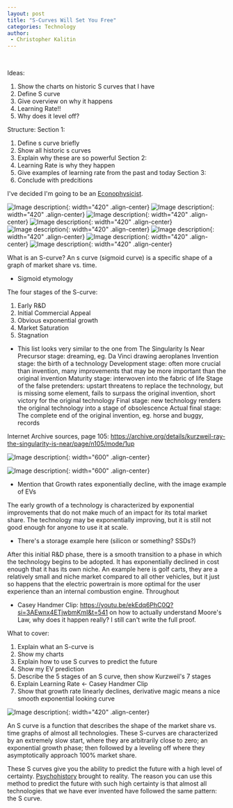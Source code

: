 ```yaml
---
layout: post
title: "S-Curves Will Set You Free"
categories: Technology
author:
 - Christopher Kalitin
---
```

<head>
    <meta property="og:image" content="{{site.url}}/assets/images/to-teach-engineering/Rocket.jpg">
</head>

Ideas:
1. Show the charts on historic S curves that I have
2. Define S curve
3. Give overview on why it happens
4. Learning Rate!!
5. Why does it level off?

Structure:
Section 1:
1. Define s curve briefly
2. Show all historic s curves
3. Explain why these are so powerful
Section 2:
4. Learning Rate is why they happen
5. Give examples of learning rate from the past and today
Section 3:
6. Conclude with predcitions

I've decided I'm going to be an <a href="https://x.com/Andercot/status/1855046549015052624">Econophysicist</a>.

![Image description]({{site.url}}/assets/images/s-curve-examples/Chart-AMRadio.jpg){: width="420" .align-center}
![Image description]({{site.url}}/assets/images/s-curve-examples/Chart-TV.jpg){: width="420" .align-center}
![Image description]({{site.url}}/assets/images/s-curve-examples/Chart-ColorTV.jpg){: width="420" .align-center}
![Image description]({{site.url}}/assets/images/s-curve-examples/Chart-USHouseholdColourTV.jpg){: width="420" .align-center}
![Image description]({{site.url}}/assets/images/s-curve-examples/Chart-DisealLocomotives.jpg){: width="420" .align-center}
![Image description]({{site.url}}/assets/images/s-curve-examples/Chart-Internet.jpg){: width="420" .align-center}
![Image description]({{site.url}}/assets/images/s-curve-examples/Chart-MobileInternet.jpg){: width="420" .align-center}
![Image description]({{site.url}}/assets/images/s-curve-examples/Chart-EVMarketShare.jpg){: width="420" .align-center}

What is an S-curve?
An s curve (sigmoid curve) is a specific shape of a graph of market share vs. time.
- Sigmoid etymology

The four stages of the S-curve:
1. Early R&D
2. Initial Commercial Appeal
3. Obvious exponential growth
4. Market Saturation
5. Stagnation

- This list looks very similar to the one from The Singularity Is Near
Precursor stage: dreaming, eg. Da Vinci drawing aeroplanes
Invention stage: the birth of a technology
Development stage: often more crucial than invention, many improvements that may be more important than the original invention
Maturity stage: interwoven into the fabric of life
Stage of the false pretenders: upstart threatens to replace the technology, but is missing some element, fails to surpass the original invention, short victory for the original technology 
Final stage: new technology renders the original technology into a stage of obsolescence
Actual final stage: The complete end of the original invention, eg. horse and buggy, records

Internet Archive sources, page 105: https://archive.org/details/kurzweil-ray-the-singularity-is-near/page/n105/mode/1up

![Image description]({{site.url}}/assets/images/s-curve-examples/Kurzweil-Notes-Screenshot.jpg){: width="600" .align-center}  

![Image description]({{site.url}}/assets/images/s-curve-examples/Kurzweil-Screenshot.jpg){: width="600" .align-center}  

- Mention that Growth rates exponentially decline, with the image example of EVs

The early growth of a technology is characterized by exponential improvements that do not make much of an impact for its total market share. The technology may be exponentially improving, but it is still not good enough for anyone to use it at scale. 
- There's a storage example here (silicon or something? SSDs?)

After this initial R&D phase, there is a smooth transition to a phase in which the technology begins to be adopted. It has exponentially declined in cost enough that it has its own niche. An example here is golf carts, they are a relatively small and niche market compared to all other vehicles, but it just so happens that the electric powertrain is more optimal for the user experience than an internal combustion engine. Throughout

- Casey Handmer Clip: https://youtu.be/ekEdq6PhC0Q?si=3AEwnx4ETjwbmKmI&t=541 on how to actually understand Moore's Law, why does it happen really? I still can't write the full proof.

What to cover:
1. Explain what an S-curve is
2. Show my charts
3. Explain how to use S curves to predict the future
4. Show my EV prediction
5. Describe the 5 stages of an S curve, then show Kurzweil's 7 stages
6. Explain Learning Rate <- Casey Handmer Clip
7. Show that growth rate linearly declines, derivative magic means a nice smooth exponential looking curve

![Image description]({{site.url}}/assets/images/s-curve-examples/s-curve.png){: width="420" .align-center}

An S curve is a function that describes the shape of the market share vs. time graphs of almost all technologies. These S-curves are characterized by an extremely slow start, where they are arbitrarily close to zero; an exponential growth phase; then followed by a leveling off where they asymptotically approach 100% market share.

These S curves give you the ability to predict the future with a high level of certainty. <a href="https://asimov.fandom.com/wiki/Psychohistory">Psychohistory</a> brought to reality. The reason you can use this method to predict the future with such high certainty is that almost all technologies that we have ever invented have followed the same pattern: the S curve.

